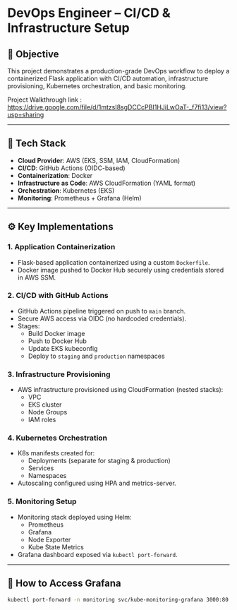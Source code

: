 # DevOps Engineer – CI/CD & Infrastructure Setup

## 🧠 Objective
This project demonstrates a production-grade DevOps workflow to deploy a containerized Flask application with CI/CD automation, infrastructure provisioning, Kubernetes orchestration, and basic monitoring.

Project Walkthrough link : https://drive.google.com/file/d/1mtzsI8sgDCCcPBI1HJiLwOaT-_f7fi13/view?usp=sharing

---

## 🔧 Tech Stack
- **Cloud Provider**: AWS (EKS, SSM, IAM, CloudFormation)
- **CI/CD**: GitHub Actions (OIDC-based)
- **Containerization**: Docker
- **Infrastructure as Code**: AWS CloudFormation (YAML format)
- **Orchestration**: Kubernetes (EKS)
- **Monitoring**: Prometheus + Grafana (Helm)

---

## ⚙️ Key Implementations

### 1. **Application Containerization**
- Flask-based application containerized using a custom `Dockerfile`.
- Docker image pushed to Docker Hub securely using credentials stored in AWS SSM.

### 2. **CI/CD with GitHub Actions**
- GitHub Actions pipeline triggered on push to `main` branch.
- Secure AWS access via OIDC (no hardcoded credentials).
- Stages:
  - Build Docker image
  - Push to Docker Hub
  - Update EKS kubeconfig
  - Deploy to `staging` and `production` namespaces

### 3. **Infrastructure Provisioning**
- AWS infrastructure provisioned using CloudFormation (nested stacks):
  - VPC
  - EKS cluster
  - Node Groups
  - IAM roles

### 4. **Kubernetes Orchestration**
- K8s manifests created for:
  - Deployments (separate for staging & production)
  - Services
  - Namespaces
- Autoscaling configured using HPA and metrics-server.

### 5. **Monitoring Setup**
- Monitoring stack deployed using Helm:
  - Prometheus
  - Grafana
  - Node Exporter
  - Kube State Metrics
- Grafana dashboard exposed via `kubectl port-forward`.

---

## 🚀 How to Access Grafana
```bash
kubectl port-forward -n monitoring svc/kube-monitoring-grafana 3000:80
